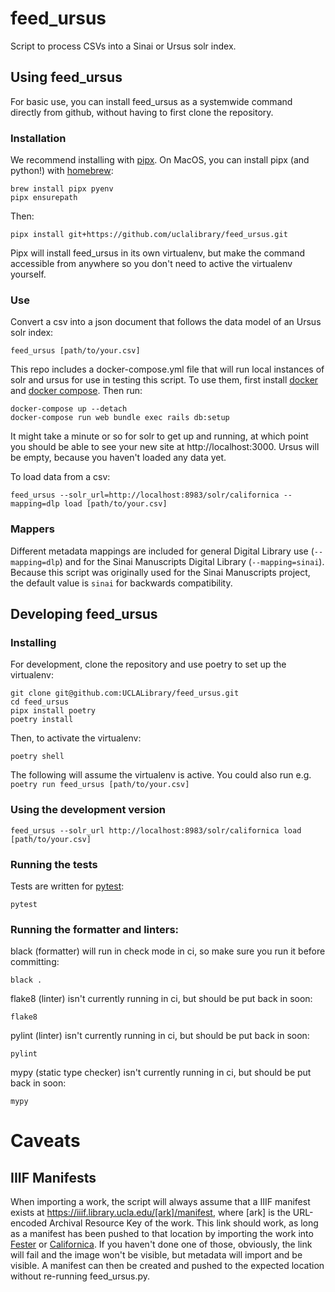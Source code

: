 # feed_ursus
Script to process CSVs into a Sinai or Ursus solr index.

## Using feed_ursus

For basic use, you can install feed_ursus as a systemwide command directly from github, without having to first clone the repository.

### Installation

We recommend installing with [pipx](https://pipx.pypa.io/). On MacOS, you can install pipx (and python!) with [homebrew](https://brew.sh):

```
brew install pipx pyenv
pipx ensurepath
```

Then:

```
pipx install git+https://github.com/uclalibrary/feed_ursus.git
```

Pipx will install feed_ursus in its own virtualenv, but make the command accessible from anywhere so you don't need to active the virtualenv yourself.

### Use

Convert a csv into a json document that follows the data model of an Ursus solr index:

```
feed_ursus [path/to/your.csv]
```

This repo includes a docker-compose.yml file that will run local instances of solr and ursus for use in testing this script. To use them, first install [docker](https://docs.docker.com/install/) and [docker compose](https://docs.docker.com/compose/install/). Then run:

```
docker-compose up --detach
docker-compose run web bundle exec rails db:setup
```

It might take a minute or so for solr to get up and running, at which point you should be able to see your new site at http://localhost:3000. Ursus will be empty, because you haven't loaded any data yet.

To load data from a csv:

```
feed_ursus --solr_url=http://localhost:8983/solr/californica --mapping=dlp load [path/to/your.csv] 
```

### Mappers

Different metadata mappings are included for general Digital Library use (`--mapping=dlp`) and for the Sinai Manuscripts Digital Library (`--mapping=sinai`). Because this script was originally used for the Sinai Manuscripts project, the default value is `sinai` for backwards compatibility.

## Developing feed_ursus

### Installing

For development, clone the repository and use poetry to set up the virtualenv:

```
git clone git@github.com:UCLALibrary/feed_ursus.git
cd feed_ursus
pipx install poetry
poetry install
```

Then, to activate the virtualenv:

```
poetry shell
```

The following will assume the virtualenv is active. You could also run e.g. `poetry run feed_ursus [path/to/your.csv]`

### Using the development version

```
feed_ursus --solr_url http://localhost:8983/solr/californica load [path/to/your.csv]
```

### Running the tests

Tests are written for [pytest](https://docs.pytest.org/en/latest/):

```
pytest
```

### Running the formatter and linters:

black (formatter) will run in check mode in ci, so make sure you run it before committing:
```
black .
```

flake8 (linter) isn't currently running in ci, but should be put back in soon:
```
flake8
```

pylint (linter) isn't currently running in ci, but should be put back in soon:
```
pylint
```

mypy (static type checker) isn't currently running in ci, but should be put back in soon:
```
mypy
```

# Caveats

## IIIF Manifests

When importing a work, the script will always assume that a IIIF manifest exists at https://iiif.library.ucla.edu/[ark]/manifest, where [ark] is the URL-encoded Archival Resource Key of the work. This link should work, as long as a manifest has been pushed to that location by importing the work into [Fester](https://github.com/UCLALibrary/fester) or [Californica](https://github.com/UCLALibrary/californica). If you haven't done one of those, obviously, the link will fail and the image won't be visible, but metadata will import and be visible. A manifest can then be created and pushed to the expected location without re-running feed_ursus.py.
